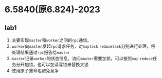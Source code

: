 # 6.5840(原6.824)-2023

## lab1 

1. 主要实现`master`和`worker`之间的`rpc`通信。
2. `worker`向`master`发起`rpc`请求任务，对`maptask` `reducetask`分别进行处理，将处理结果通过`rpc`报告给`master`
3. `master`记录`worker`的状态信息，访问`master`需要加锁，可以按照`map` `reduce`任务分开加锁，也可以加读写锁来替换大锁
4. 使用原子重命名避免竞争

